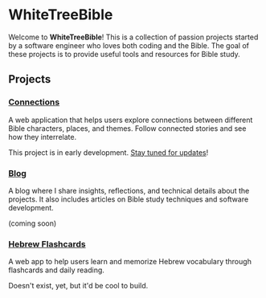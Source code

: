 # WhiteTreeBible

Welcome to **WhiteTreeBible**! This is a collection of passion projects started by a software engineer who loves both coding and the Bible. The goal of these projects is to provide useful tools and resources for Bible study. 

## Projects

### [Connections](https://connections.whitetreebible.com)
A web application that helps users explore connections between different Bible characters, places, and themes. Follow connected stories and see how they interrelate.

This project is in early development. [Stay tuned for updates](../about/get-email-updates/)!

### [Blog](https://blog.whitetreebible.com)
A blog where I share insights, reflections, and technical details about the projects. It also includes articles on Bible study techniques and software development.

(coming soon)

### [Hebrew Flashcards](https://hebrewflashcards.whitetreebible.com)
A web app to help users learn and memorize Hebrew vocabulary through flashcards and daily reading.

Doesn't exist, yet, but it'd be cool to build.

